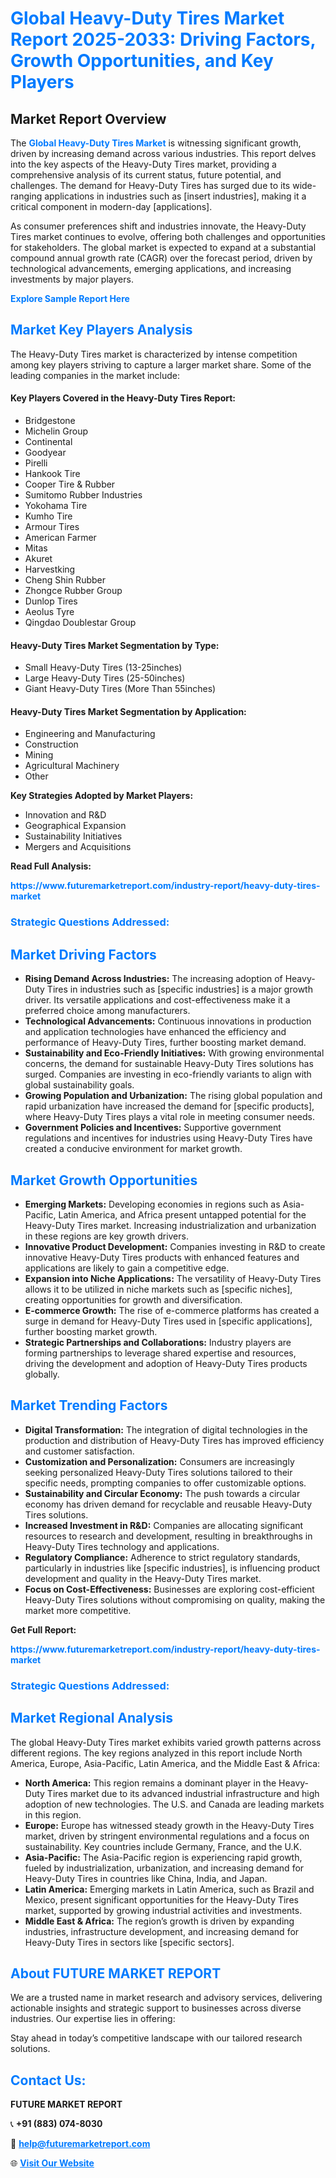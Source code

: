 <h1 style="color: #007BFF;">Global Heavy-Duty Tires Market Report 2025-2033: Driving Factors, Growth Opportunities, and Key Players</h1>

<section id="overview">
<h2>Market Report Overview</h2>
<p>The <a href="https://www.futuremarketreport.com/industry-report/heavy-duty-tires-market" style="color: #007BFF; text-decoration: none;"><strong>Global Heavy-Duty Tires Market</strong></a> is witnessing significant growth, driven by increasing demand across various industries. This report delves into the key aspects of the Heavy-Duty Tires market, providing a comprehensive analysis of its current status, future potential, and challenges. The demand for Heavy-Duty Tires has surged due to its wide-ranging applications in industries such as [insert industries], making it a critical component in modern-day [applications].</p>
<p>As consumer preferences shift and industries innovate, the Heavy-Duty Tires market continues to evolve, offering both challenges and opportunities for stakeholders. The global market is expected to expand at a substantial compound annual growth rate (CAGR) over the forecast period, driven by technological advancements, emerging applications, and increasing investments by major players.</p>
</section>

<section id="overview">
<p><a href="https://www.futuremarketreport.com/request-sample/reportId=90799" style="color: #007BFF; text-decoration: none;"><strong>Explore Sample Report Here</strong></a></p>
</section>

<section id="key-players">
<h2 style="color: #007BFF;">Market Key Players Analysis</h2>
<p>The Heavy-Duty Tires market is characterized by intense competition among key players striving to capture a larger market share. Some of the leading companies in the market include:</p>
<h4>Key Players Covered in the Heavy-Duty Tires Report:</h4>
<ul><li>Bridgestone</li><li>Michelin Group</li><li>Continental</li><li>Goodyear</li><li>Pirelli</li><li>Hankook Tire</li><li>Cooper Tire &amp; Rubber</li><li>Sumitomo Rubber Industries</li><li>Yokohama Tire</li><li>Kumho Tire</li><li>Armour Tires</li><li>American Farmer</li><li>Mitas</li><li>Akuret</li><li>Harvestking</li><li>Cheng Shin Rubber</li><li>Zhongce Rubber Group</li><li>Dunlop Tires</li><li>Aeolus Tyre</li><li>Qingdao Doublestar Group</li></ul>
<h4>Heavy-Duty Tires Market Segmentation by Type:</h4>
<ul><li>Small Heavy-Duty Tires (13-25inches)</li><li>Large Heavy-Duty Tires (25-50inches)</li><li>Giant Heavy-Duty Tires (More Than 55inches)</li></ul>

<h4>Heavy-Duty Tires Market Segmentation by Application:</h4>
<ul><li>Engineering and Manufacturing</li><li>Construction</li><li>Mining</li><li>Agricultural Machinery</li><li>Other</li></ul>
<p><strong>Key Strategies Adopted by Market Players:</strong></p>
<ul>
<li>Innovation and R&D</li>
<li>Geographical Expansion</li>
<li>Sustainability Initiatives</li>
<li>Mergers and Acquisitions</li>
</ul>
</section>

<section>
<p><strong>Read Full Analysis: </strong></p><a href="https://www.futuremarketreport.com/industry-report/heavy-duty-tires-market" style="color: #007BFF; text-decoration: none;"><strong>https://www.futuremarketreport.com/industry-report/heavy-duty-tires-market</strong></a>
<h3 style="color: #007BFF;">Strategic Questions Addressed:</h3>
</section>

<section id="driving-factors">
<h2 style="color: #007BFF;">Market Driving Factors</h2>
<ul>
<li><strong>Rising Demand Across Industries:</strong> The increasing adoption of Heavy-Duty Tires in industries such as [specific industries] is a major growth driver. Its versatile applications and cost-effectiveness make it a preferred choice among manufacturers.</li>
<li><strong>Technological Advancements:</strong> Continuous innovations in production and application technologies have enhanced the efficiency and performance of Heavy-Duty Tires, further boosting market demand.</li>
<li><strong>Sustainability and Eco-Friendly Initiatives:</strong> With growing environmental concerns, the demand for sustainable Heavy-Duty Tires solutions has surged. Companies are investing in eco-friendly variants to align with global sustainability goals.</li>
<li><strong>Growing Population and Urbanization:</strong> The rising global population and rapid urbanization have increased the demand for [specific products], where Heavy-Duty Tires plays a vital role in meeting consumer needs.</li>
<li><strong>Government Policies and Incentives:</strong> Supportive government regulations and incentives for industries using Heavy-Duty Tires have created a conducive environment for market growth.</li>
</ul>
</section>

<section id="growth-opportunities">
<h2 style="color: #007BFF;">Market Growth Opportunities</h2>
<ul>
<li><strong>Emerging Markets:</strong> Developing economies in regions such as Asia-Pacific, Latin America, and Africa present untapped potential for the Heavy-Duty Tires market. Increasing industrialization and urbanization in these regions are key growth drivers.</li>
<li><strong>Innovative Product Development:</strong> Companies investing in R&D to create innovative Heavy-Duty Tires products with enhanced features and applications are likely to gain a competitive edge.</li>
<li><strong>Expansion into Niche Applications:</strong> The versatility of Heavy-Duty Tires allows it to be utilized in niche markets such as [specific niches], creating opportunities for growth and diversification.</li>
<li><strong>E-commerce Growth:</strong> The rise of e-commerce platforms has created a surge in demand for Heavy-Duty Tires used in [specific applications], further boosting market growth.</li>
<li><strong>Strategic Partnerships and Collaborations:</strong> Industry players are forming partnerships to leverage shared expertise and resources, driving the development and adoption of Heavy-Duty Tires products globally.</li>
</ul>
</section>

<section id="trending-factors">
<h2 style="color: #007BFF;">Market Trending Factors</h2>
<ul>
<li><strong>Digital Transformation:</strong> The integration of digital technologies in the production and distribution of Heavy-Duty Tires has improved efficiency and customer satisfaction.</li>
<li><strong>Customization and Personalization:</strong> Consumers are increasingly seeking personalized Heavy-Duty Tires solutions tailored to their specific needs, prompting companies to offer customizable options.</li>
<li><strong>Sustainability and Circular Economy:</strong> The push towards a circular economy has driven demand for recyclable and reusable Heavy-Duty Tires solutions.</li>
<li><strong>Increased Investment in R&D:</strong> Companies are allocating significant resources to research and development, resulting in breakthroughs in Heavy-Duty Tires technology and applications.</li>
<li><strong>Regulatory Compliance:</strong> Adherence to strict regulatory standards, particularly in industries like [specific industries], is influencing product development and quality in the Heavy-Duty Tires market.</li>
<li><strong>Focus on Cost-Effectiveness:</strong> Businesses are exploring cost-efficient Heavy-Duty Tires solutions without compromising on quality, making the market more competitive.</li>
</ul>
</section>

<section>
<p><strong>Get Full Report: </strong></p><a href="https://www.futuremarketreport.com/industry-report/heavy-duty-tires-market" style="color: #007BFF; text-decoration: none;"><strong>https://www.futuremarketreport.com/industry-report/heavy-duty-tires-market</strong></a>
<h3 style="color: #007BFF;">Strategic Questions Addressed:</h3>
</section>


<section id="regional-analysis">
<h2 style="color: #007BFF;">Market Regional Analysis</h2>
<p>The global Heavy-Duty Tires market exhibits varied growth patterns across different regions. The key regions analyzed in this report include North America, Europe, Asia-Pacific, Latin America, and the Middle East & Africa:</p>
<ul>
<li><strong>North America:</strong> This region remains a dominant player in the Heavy-Duty Tires market due to its advanced industrial infrastructure and high adoption of new technologies. The U.S. and Canada are leading markets in this region.</li>
<li><strong>Europe:</strong> Europe has witnessed steady growth in the Heavy-Duty Tires market, driven by stringent environmental regulations and a focus on sustainability. Key countries include Germany, France, and the U.K.</li>
<li><strong>Asia-Pacific:</strong> The Asia-Pacific region is experiencing rapid growth, fueled by industrialization, urbanization, and increasing demand for Heavy-Duty Tires in countries like China, India, and Japan.</li>
<li><strong>Latin America:</strong> Emerging markets in Latin America, such as Brazil and Mexico, present significant opportunities for the Heavy-Duty Tires market, supported by growing industrial activities and investments.</li>
<li><strong>Middle East & Africa:</strong> The region’s growth is driven by expanding industries, infrastructure development, and increasing demand for Heavy-Duty Tires in sectors like [specific sectors].</li>
</ul>
</section>

<footer>
<h2 style="color: #007BFF;">About FUTURE MARKET REPORT</h2>
<p>We are a trusted name in market research and advisory services, delivering actionable insights and strategic support to businesses across diverse industries. Our expertise lies in offering:</p>

<p>Stay ahead in today’s competitive landscape with our tailored research solutions.</p>

<h2 style="color: #007BFF;">Contact Us:</h2>
<p><strong>FUTURE MARKET REPORT</strong></p>
<p>📞 <strong>+91 (883) 074-8030</strong></p>
<p>📧 <strong><a href="mailto:help@futuremarketreport.com" style="color: #007BFF;">help@futuremarketreport.com</a></strong></p>
<p>🌐 <strong><a href="https://www.futuremarketreport.com/" style="color: #007BFF;">Visit Our Website</a></strong></p>
</footer>